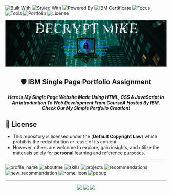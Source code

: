 ![Built With](https://img.shields.io/badge/Built%20With-HTML5-E34F26?style=flat&logo=html5&logoColor=white&labelColor=3f3f46)
![Styled With](https://img.shields.io/badge/Styled%20With-CSS3-1572B6?style=flat&logo=css3&logoColor=white&labelColor=3f3f46)
![Powered By](https://img.shields.io/badge/Powered%20By-JavaScript-F7DF1E?style=flat&logo=javascript&logoColor=black&labelColor=3f3f46)
![IBM Certificate](https://img.shields.io/badge/IBM%20Certificate-Web%20Development-1f2937?style=flat&labelColor=3f3f46&color=1d4ed8)
![Focus](https://img.shields.io/badge/Focus-Responsive%20Design-ef4444?style=flat&labelColor=3f3f46)
![Tools](https://img.shields.io/badge/Tools-GitHub%20Pages-10b981?style=flat&logo=github&logoColor=white&labelColor=3f3f46)
![Portfolio](https://img.shields.io/badge/Portfolio-Practical%20UI%20Design-f59e0b?style=flat&labelColor=3f3f46)
![License](https://img.shields.io/badge/Copyright-©%202025-3f3f46?style=flat&labelColor=3f3f46&color=000000&logo=creativecommons&logoColor=white)

<p align="center">
  <img src="DecryptMikeLogo.png" alt="DecryptMike Logo" style="max-width: 100%; height: auto;"/>
</p>

<h2 align="center">
    🛡️ IBM Single Page Portfolio Assignment
</h2>

<h5 align="center">
     Here Is My Single Page Website Made Using HTML, CSS & JavaScript In An Introduction To Web Development From CourseA Hosted By IBM. <br>Check Out My Simple Portfolio Creation! 
</h5>

## 📄 License

* This repository is licensed under the (**Default Copyright Law**) which prohibits the redistribution or reuse of its content. <br>
* However, others are welcome to explore, gain insights, and utilize the materials solely for **personal** learning and reference purposes.

---

![profile_name](https://github.com/user-attachments/assets/22550485-b63e-4a71-bab4-801ef4e9dee2)
![aboutme](https://github.com/user-attachments/assets/d5d894e2-ebed-4a4e-810a-d4979c8f38fb)
![skills](https://github.com/user-attachments/assets/64fc8ed4-2f3a-41f3-9039-a9202d6d8ccf)
![projects](https://github.com/user-attachments/assets/8f2cae5f-4af7-4ac8-aa03-fd35011930e9)
![recommendations](https://github.com/user-attachments/assets/180107c9-7765-4f10-accb-086db05bd1d2)
![new_recommendation](https://github.com/user-attachments/assets/e3a9aecf-b769-4de9-bbfd-83025c432ffd)
![home_icon](https://github.com/user-attachments/assets/76353c17-f6de-4dc8-b88f-78cd64799ad6)
![popup](https://github.com/user-attachments/assets/b74e801b-cabc-4b94-9572-8c9b9f62de94)

--- 

<p align="center">
  <img src="https://img.shields.io/badge/Built%20for-Frontend%20Practice-2C3E50?style=for-the-badge"/>
  <img src="https://img.shields.io/badge/Made%20By-DecryptMike-limegreen?style=for-the-badge&logo=github"/>
 <img src="https://img.shields.io/badge/Inspired%20By-IBM%20Web%20Development-0b62ff?style=for-the-badge&logo=ibm&logoColor=white"/>
</p>
